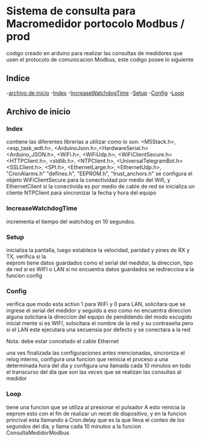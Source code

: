 # Sistema de consulta para Macromedidor portocolo Modbus / prod
codigo creado en arduino para realizar las consultas de  medidores que usen el protocolo de comunicacion Modbus, este codigo posee lo siguiente 

## Indice
-[archivo de inicio](#archivo-de-inicio)
    -[Index](#index)
    -[IncreaseWatchdogTime](#increasewatchdogtime)
    -[Setup](#setup)
    -[Config](#config)
    -[Loop](#loop)









## Archivo de inicio

### Index
contiene las diferentes librerias a utilizar como lo son:
 <M5Stack.h>,<esp_task_wdt.h>, <ArduinoJson.h>,<HardwareSerial.h>
<Arduino_JSON.h>, <WiFi.h>, <WiFiUdp.h>, <WiFiClientSecure.h>
<HTTPClient.h>, <stdlib.h>, <NTPClient.h>, <UniversalTelegramBot.h>
<SSLClient.h>, <SPI.h>, <EthernetLarge.h>, <EthernetUdp.h>, "CronAlarms.h"
"defines.h", "EEPROM.h", "trust_anchors.h"
se configura el objeto WiFiClientSecure para la conectividad por medio del Wifi, y EthernetClient si la 
conectivida es por medio de cable de red
se inicializa un cliente NTPClient para sincronizar la fecha y hora del equipo

### IncreaseWatchdogTime
incrementa el tiempo del watchdog en 10 segundos.

### Setup
inicializa la pantalla, luego establece la velocidad, paridad y pines de RX y TX, verifica si la  
eeprom tiene datos guardados 
como el serial del medidor, la direccion, tipo de red si es WIFI o LAN
si no encuentra datos guardados se redireccioa a la funcion config

### Config
verifica que modo esta activo 1 para WiFi y 0 para LAN, solicitara que se ingrese el serial del medidor 
y seguido a eso como no encuentra direccion alguna solicitara la direccion del equipo
de pendidendo del modo escogido inicial mente si es WIFI, solocitara el nombre de la red y su contraseña 
pero si el LAN este ejecutara una secuensia por defecto y se conectara a la red 

Nota: debe estar concetado el cable Ethernet 

una ves finalizada las configuraciones antes mencionadas, sincroniza el relog interno, configura una 
funcion que reinicia el proceso a una determinada hora del dia y configura una llamada cada 10 minutos 
en todo el transcurso del dia que son las veces que se realizan las consultas al medidor

### Loop 
tiene una funcion que se utiliza al presionar el pulsador A esto reinicia la eeprom esto con el fin de 
realizar un recet de dispositivo, y en la funcion princival esta llamando a Cron.delay que es la que 
lleva el conteo de los segundos del dia, y llama cada 10 minutos a la funcion ConsultaMedidorModbus 

